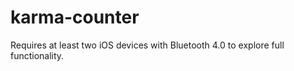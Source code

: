 karma-counter
=============

Requires at least two iOS devices with Bluetooth 4.0 to explore full functionality.
